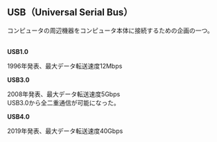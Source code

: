 ## USB（Universal Serial Bus） 

コンピュータの周辺機器をコンピュータ本体に接続するための企画の一つ。<br><br>

**USB1.0**<br>

1996年発表、最大データ転送速度12Mbps<br>

**USB3.0**<br>

2008年発表、最大データ転送速度5Gbps<br>USB3.0から全二重通信が可能になった。<br>

**USB4.0**<br>

2019年発表、最大データ転送速度40Gbps<br>


